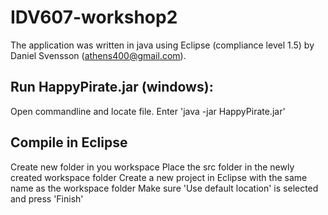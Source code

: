 # IDV607-workshop2


The application was written in java using Eclipse (compliance level 1.5) by Daniel Svensson (athens400@gmail.com).


Run HappyPirate.jar (windows):
--------------------------------

Open commandline and locate file.
Enter 'java -jar HappyPirate.jar'


Compile in Eclipse
------------------

Create new folder in you workspace
Place the src folder in the newly created workspace folder
Create a new project in Eclipse with the same name as the workspace folder
Make sure 'Use default location' is selected and press 'Finish'

